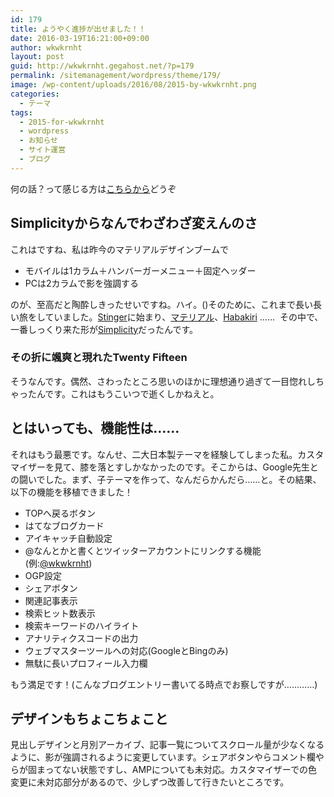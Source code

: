 ```yaml
---
id: 179
title: ようやく進捗が出せました！！
date: 2016-03-19T16:21:00+09:00
author: wkwkrnht
layout: post
guid: http://wkwkrnht.gegahost.net/?p=179
permalink: /sitemanagement/wordpress/theme/179/
image: /wp-content/uploads/2016/08/2015-by-wkwkrnht.png
categories:
  - テーマ
tags:
  - 2015-for-wkwkrnht
  - wordpress
  - お知らせ
  - サイト運営
  - ブログ
---
```

何の話？って感じる方は<a href="http://wkwkrnht.gegahost.net/sitemanagement/140" target="_blank" rel="noopener">こちらから</a>どうぞ

## Simplicityからなんでわざわざ変えんのさ

これはですね、私は昨今のマテリアルデザインブームで

  * モバイルは1カラム＋ハンバーガーメニュー＋固定ヘッダー
  * PCは2カラムで影を強調する

のが、至高だと陶酔しきったせいですね。ハイ。()そのために、これまで長い長い旅をしていました。<a href="http://wp-fun.com/" target="_blank" rel="noopener">Stinger</a>に始まり、<a href="http://wp-material.net/" target="_blank" rel="noopener">マテリアル</a>、<a href="http://habakiri.2inc.org/" target="_blank" rel="noopener">Habakiri</a> ……  その中で、一番しっくり来た形が<a href="http://wp-simplicity.com/" target="_blank" rel="noopener">Simplicity</a>だったんです。

### その折に颯爽と現れたTwenty Fifteen

そうなんです。偶然、さわったところ思いのほかに理想通り過ぎて一目惚れしちゃったんです。これはもうこいつで逝くしかねえと。

## とはいっても、機能性は……

それはもう最悪です。なんせ、二大日本製テーマを経験してしまった私。カスタマイザーを見て、膝を落とすしかなかったのです。そこからは、Google先生との闘いでした。まず、子テーマを作って、なんだらかんだら……と。その結果、以下の機能を移植できました！

  * TOPへ戻るボタン
  * はてなブログカード
  * アイキャッチ自動設定
  * @なんとかと書くとツイッターアカウントにリンクする機能(例:<a href="http://twitter.com/wkwkrnht" target="_blank" rel="noopener nofollow">@wkwkrnht</a>)
  * OGP設定
  * シェアボタン
  * 関連記事表示
  * 検索ヒット数表示
  * 検索キーワードのハイライト
  * アナリティクスコードの出力
  * ウェブマスターツールへの対応(GoogleとBingのみ)
  * 無駄に長いプロフィール入力欄

もう満足です！(こんなブログエントリー書いてる時点でお察しですが…………)

## デザインもちょこちょこと

見出しデザインと月別アーカイブ、記事一覧についてスクロール量が少なくなるように、影が強調されるように変更しています。シェアボタンやらコメント欄やらが固まってない状態ですし、AMPについても未対応。カスタマイザーでの色変更に未対応部分があるので、少しずつ改善して行きたいところです。